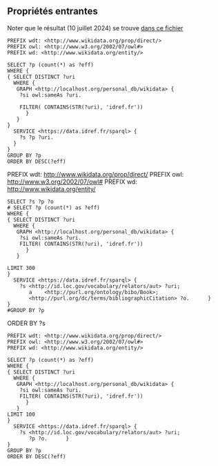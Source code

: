 
## Propriétés entrantes

Noter que le résultat (10 juillet 2024) se trouve [dans ce fichier](./proprietes_population_entrantes.html)


    PREFIX wdt: <http://www.wikidata.org/prop/direct/>
    PREFIX owl: <http://www.w3.org/2002/07/owl#>
    PREFIX wd: <http://www.wikidata.org/entity/>

    SELECT ?p (count(*) as ?eff)
    WHERE {  
    { SELECT DISTINCT ?uri
      WHERE {
       GRAPH <http://localhost.org/personal_db/wikidata> {
        ?si owl:sameAs ?uri.

        FILTER( CONTAINS(STR(?uri), 'idref.fr'))
          }
       }
    }
      SERVICE <https://data.idref.fr/sparql> {
        ?s ?p ?uri.
      }
    }
    GROUP BY ?p
    ORDER BY DESC(?eff)




 PREFIX wdt: <http://www.wikidata.org/prop/direct/>
    PREFIX owl: <http://www.w3.org/2002/07/owl#>
    PREFIX wd: <http://www.wikidata.org/entity/>

	SELECT ?s ?p ?o
    # SELECT ?p (count(*) as ?eff)
    WHERE {  
    { SELECT DISTINCT ?uri
      WHERE {
       GRAPH <http://localhost.org/personal_db/wikidata> {
        ?si owl:sameAs ?uri.
        FILTER( CONTAINS(STR(?uri), 'idref.fr'))
          }
       }

    LIMIT 300
    }
      SERVICE <https://data.idref.fr/sparql> {
        ?s <http://id.loc.gov/vocabulary/relators/aut> ?uri;
           a 	<http://purl.org/ontology/bibo/Book>;
           <http://purl.org/dc/terms/bibliographicCitation> ?o.      }
    }
    #GROUP BY ?p
ORDER BY ?s





    PREFIX wdt: <http://www.wikidata.org/prop/direct/>
    PREFIX owl: <http://www.w3.org/2002/07/owl#>
    PREFIX wd: <http://www.wikidata.org/entity/>

    SELECT ?p (count(*) as ?eff)
    WHERE {  
    { SELECT DISTINCT ?uri
      WHERE {
       GRAPH <http://localhost.org/personal_db/wikidata> {
        ?si owl:sameAs ?uri.
        FILTER( CONTAINS(STR(?uri), 'idref.fr'))
          }
       }
    LIMIT 100
    }
      SERVICE <https://data.idref.fr/sparql> {
        ?s <http://id.loc.gov/vocabulary/relators/aut> ?uri;
           ?p ?o.      }
    }
    GROUP BY ?p
    ORDER BY DESC(?eff)